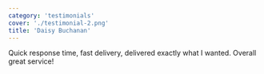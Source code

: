 ```yaml
---
category: 'testimonials'
cover: './testimonial-2.png'
title: 'Daisy Buchanan'
---
```


Quick response time, fast delivery, delivered exactly what I wanted. Overall great service!
